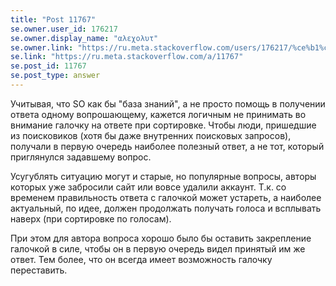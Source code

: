 ```yaml
---
title: "Post 11767"
se.owner.user_id: 176217
se.owner.display_name: "αλεχολυτ"
se.owner.link: "https://ru.meta.stackoverflow.com/users/176217/%ce%b1%ce%bb%ce%b5%cf%87%ce%bf%ce%bb%cf%85%cf%84"
se.link: "https://ru.meta.stackoverflow.com/a/11767"
se.post_id: 11767
se.post_type: answer
---
```

<p>Учитывая, что SO как бы &quot;база знаний&quot;, а не просто помощь в получении ответа одному вопрошающему, кажется логичным не принимать во внимание галочку на ответе при сортировке. Чтобы люди, пришедшие из поисковиков (хотя бы даже внутренних поисковых запросов), получали в первую очередь наиболее полезный ответ, а не тот, который приглянулся задавшему вопрос.</p>
<p>Усугублять ситуацию могут и старые, но популярные вопросы, авторы которых уже забросили сайт или вовсе удалили аккаунт. Т.к. со временем правильность ответа с галочкой может устареть, а наиболее актуальный, по идее, должен продолжать получать голоса и всплывать наверх (при сортировке по голосам).</p>
<p>При этом для автора вопроса хорошо было бы оставить закрепление галочкой в силе, чтобы он в первую очередь видел принятый им же ответ. Тем более, что он всегда имеет возможность галочку переставить.</p>
